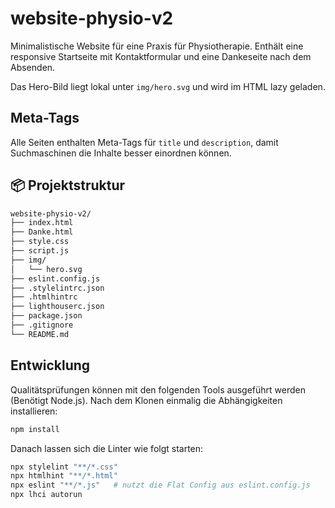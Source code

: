 # website-physio-v2

Minimalistische Website für eine Praxis für Physiotherapie.
Enthält eine responsive Startseite mit Kontaktformular und eine Dankeseite nach dem Absenden.

Das Hero-Bild liegt lokal unter `img/hero.svg` und wird im HTML lazy geladen.

## Meta-Tags
Alle Seiten enthalten Meta-Tags für `title` und `description`, damit Suchmaschinen die Inhalte besser einordnen können.

## 📦 Projektstruktur

```txt
website-physio-v2/
├── index.html
├── Danke.html
├── style.css
├── script.js
├── img/
│   └── hero.svg
├── eslint.config.js
├── .stylelintrc.json
├── .htmlhintrc
├── lighthouserc.json
├── package.json
├── .gitignore
└── README.md
```

## Entwicklung

Qualitätsprüfungen können mit den folgenden Tools ausgeführt werden (Benötigt Node.js). Nach dem Klonen einmalig die Abhängigkeiten installieren:

```bash
npm install
```

Danach lassen sich die Linter wie folgt starten:

```bash
npx stylelint "**/*.css"
npx htmlhint "**/*.html"
npx eslint "**/*.js"   # nutzt die Flat Config aus eslint.config.js
npx lhci autorun
```
